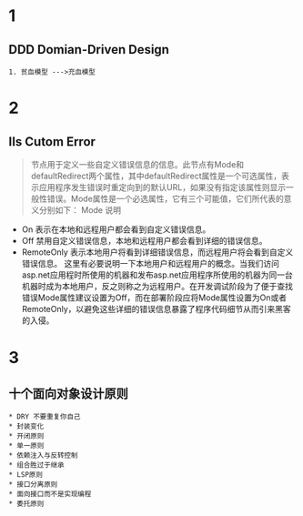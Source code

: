 # 1
  ## DDD Domian-Driven Design
    1. 贫血模型 --->充血模型
# 2
  ## IIs Cutom Error
  > <customErrors>节点用于定义一些自定义错误信息的信息。此节点有Mode和defaultRedirect两个属性，其中defaultRedirect属性是一个可选属性，表示应用程序发生错误时重定向到的默认URL，如果没有指定该属性则显示一般性错误。Mode属性是一个必选属性，它有三个可能值，它们所代表的意义分别如下：
Mode 说明
* On 表示在本地和远程用户都会看到自定义错误信息。
* Off 禁用自定义错误信息，本地和远程用户都会看到详细的错误信息。
* RemoteOnly 表示本地用户将看到详细错误信息，而远程用户将会看到自定义错误信息。
这里有必要说明一下本地用户和远程用户的概念。当我们访问asp.net应用程时所使用的机器和发布asp.net应用程序所使用的机器为同一台机器时成为本地用户，反之则称之为远程用户。在开发调试阶段为了便于查找错误Mode属性建议设置为Off，而在部署阶段应将Mode属性设置为On或者RemoteOnly，以避免这些详细的错误信息暴露了程序代码细节从而引来黑客的入侵。
# 3
  ## 十个面向对象设计原则
    * DRY 不要重复你自己
    * 封装变化
    * 开闭原则
    * 单一原则
    * 依赖注入与反转控制
    * 组合胜过于继承
    * LSP原则
    * 接口分离原则
    * 面向接口而不是实现编程
    * 委托原则
